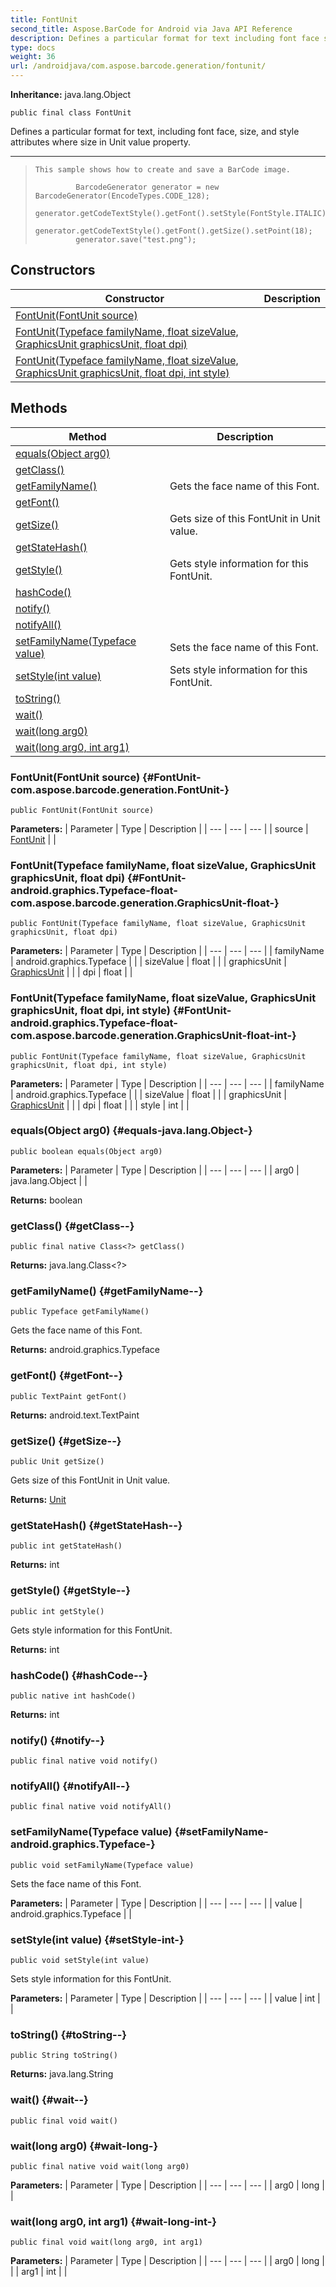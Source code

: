 ```yaml
---
title: FontUnit
second_title: Aspose.BarCode for Android via Java API Reference
description: Defines a particular format for text including font face size and style attributes  where size in Unit value property.
type: docs
weight: 36
url: /androidjava/com.aspose.barcode.generation/fontunit/
---
```

**Inheritance:**
java.lang.Object
```
public final class FontUnit
```

Defines a particular format for text, including font face, size, and style attributes where size in Unit value property.

--------------------

> ```
> This sample shows how to create and save a BarCode image.
>   
>          BarcodeGenerator generator = new BarcodeGenerator(EncodeTypes.CODE_128);
>          generator.getCodeTextStyle().getFont().setStyle(FontStyle.ITALIC);
>          generator.getCodeTextStyle().getFont().getSize().setPoint(18);
>          generator.save("test.png");
> ```
## Constructors

| Constructor | Description |
| --- | --- |
| [FontUnit(FontUnit source)](#FontUnit-com.aspose.barcode.generation.FontUnit-) |  |
| [FontUnit(Typeface familyName, float sizeValue, GraphicsUnit graphicsUnit, float dpi)](#FontUnit-android.graphics.Typeface-float-com.aspose.barcode.generation.GraphicsUnit-float-) |  |
| [FontUnit(Typeface familyName, float sizeValue, GraphicsUnit graphicsUnit, float dpi, int style)](#FontUnit-android.graphics.Typeface-float-com.aspose.barcode.generation.GraphicsUnit-float-int-) |  |
## Methods

| Method | Description |
| --- | --- |
| [equals(Object arg0)](#equals-java.lang.Object-) |  |
| [getClass()](#getClass--) |  |
| [getFamilyName()](#getFamilyName--) | Gets the face name of this Font. |
| [getFont()](#getFont--) |  |
| [getSize()](#getSize--) | Gets size of this FontUnit in Unit value. |
| [getStateHash()](#getStateHash--) |  |
| [getStyle()](#getStyle--) | Gets style information for this FontUnit. |
| [hashCode()](#hashCode--) |  |
| [notify()](#notify--) |  |
| [notifyAll()](#notifyAll--) |  |
| [setFamilyName(Typeface value)](#setFamilyName-android.graphics.Typeface-) | Sets the face name of this Font. |
| [setStyle(int value)](#setStyle-int-) | Sets style information for this FontUnit. |
| [toString()](#toString--) |  |
| [wait()](#wait--) |  |
| [wait(long arg0)](#wait-long-) |  |
| [wait(long arg0, int arg1)](#wait-long-int-) |  |
### FontUnit(FontUnit source) {#FontUnit-com.aspose.barcode.generation.FontUnit-}
```
public FontUnit(FontUnit source)
```


**Parameters:**
| Parameter | Type | Description |
| --- | --- | --- |
| source | [FontUnit](../../com.aspose.barcode.generation/fontunit) |  |

### FontUnit(Typeface familyName, float sizeValue, GraphicsUnit graphicsUnit, float dpi) {#FontUnit-android.graphics.Typeface-float-com.aspose.barcode.generation.GraphicsUnit-float-}
```
public FontUnit(Typeface familyName, float sizeValue, GraphicsUnit graphicsUnit, float dpi)
```


**Parameters:**
| Parameter | Type | Description |
| --- | --- | --- |
| familyName | android.graphics.Typeface |  |
| sizeValue | float |  |
| graphicsUnit | [GraphicsUnit](../../com.aspose.barcode.generation/graphicsunit) |  |
| dpi | float |  |

### FontUnit(Typeface familyName, float sizeValue, GraphicsUnit graphicsUnit, float dpi, int style) {#FontUnit-android.graphics.Typeface-float-com.aspose.barcode.generation.GraphicsUnit-float-int-}
```
public FontUnit(Typeface familyName, float sizeValue, GraphicsUnit graphicsUnit, float dpi, int style)
```


**Parameters:**
| Parameter | Type | Description |
| --- | --- | --- |
| familyName | android.graphics.Typeface |  |
| sizeValue | float |  |
| graphicsUnit | [GraphicsUnit](../../com.aspose.barcode.generation/graphicsunit) |  |
| dpi | float |  |
| style | int |  |

### equals(Object arg0) {#equals-java.lang.Object-}
```
public boolean equals(Object arg0)
```




**Parameters:**
| Parameter | Type | Description |
| --- | --- | --- |
| arg0 | java.lang.Object |  |

**Returns:**
boolean
### getClass() {#getClass--}
```
public final native Class<?> getClass()
```




**Returns:**
java.lang.Class<?>
### getFamilyName() {#getFamilyName--}
```
public Typeface getFamilyName()
```


Gets the face name of this Font.

**Returns:**
android.graphics.Typeface
### getFont() {#getFont--}
```
public TextPaint getFont()
```




**Returns:**
android.text.TextPaint
### getSize() {#getSize--}
```
public Unit getSize()
```


Gets size of this FontUnit in Unit value.

**Returns:**
[Unit](../../com.aspose.barcode.generation/unit)
### getStateHash() {#getStateHash--}
```
public int getStateHash()
```




**Returns:**
int
### getStyle() {#getStyle--}
```
public int getStyle()
```


Gets style information for this FontUnit.

**Returns:**
int
### hashCode() {#hashCode--}
```
public native int hashCode()
```




**Returns:**
int
### notify() {#notify--}
```
public final native void notify()
```




### notifyAll() {#notifyAll--}
```
public final native void notifyAll()
```




### setFamilyName(Typeface value) {#setFamilyName-android.graphics.Typeface-}
```
public void setFamilyName(Typeface value)
```


Sets the face name of this Font.

**Parameters:**
| Parameter | Type | Description |
| --- | --- | --- |
| value | android.graphics.Typeface |  |

### setStyle(int value) {#setStyle-int-}
```
public void setStyle(int value)
```


Sets style information for this FontUnit.

**Parameters:**
| Parameter | Type | Description |
| --- | --- | --- |
| value | int |  |

### toString() {#toString--}
```
public String toString()
```




**Returns:**
java.lang.String
### wait() {#wait--}
```
public final void wait()
```




### wait(long arg0) {#wait-long-}
```
public final native void wait(long arg0)
```




**Parameters:**
| Parameter | Type | Description |
| --- | --- | --- |
| arg0 | long |  |

### wait(long arg0, int arg1) {#wait-long-int-}
```
public final void wait(long arg0, int arg1)
```




**Parameters:**
| Parameter | Type | Description |
| --- | --- | --- |
| arg0 | long |  |
| arg1 | int |  |

